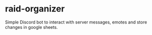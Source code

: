 # raid-organizer

Simple Discord bot to interact with server messages, emotes and store changes in google sheets.